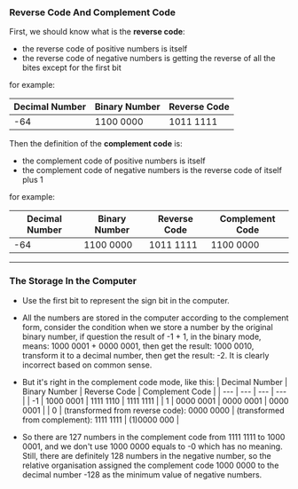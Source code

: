 ### Reverse Code And Complement Code
First, we should know what is the **reverse code**:

- the reverse code of positive numbers is itself
- the reverse code of negative numbers is getting the reverse of all the bites except for the first bit

for example:

| Decimal Number | Binary Number | Reverse Code |
| --- | --- | --- |
| -64 | 1100 0000 | 1011 1111 |

Then the definition of the **complement code** is:

- the complement code of positive numbers is itself
- the complement code of negative numbers is the reverse code of itself plus 1

for example:

| Decimal Number | Binary Number | Reverse Code | Complement Code |
| --- | --- | --- | --- |
| -64 | 1100 0000 | 1011 1111 | 1100 0000 |


---

### The Storage In the Computer

- Use the first bit to represent the sign bit in the computer.
- All the numbers are stored in the computer according to the complement form, consider the condition when we store a number by the original binary number, if question the result of -1 + 1, in the binary mode, means: 1000 0001 + 0000 0001, then get the result: 1000 0010, transform it to a decimal number, then get the result: -2. It is clearly incorrect based on common sense.
- But it's right in the complement code mode, like this:
| Decimal Number | Binary Number | Reverse Code | Complement Code |
| --- | --- | --- | --- |
| -1 | 1000 0001 | 1111 1110 | 1111 1111 |
| 1 | 0000 0001 | 0000 0001 | 0000 0001 |
| 0 | (transformed from reverse code):
0000 0000 | (transformed from complement):
1111 1111 | (1)0000 000 |

- So there are 127 numbers in the complement code from 1111 1111 to 1000 0001, and we don't use 1000 0000 equals to -0 which has no meaning. Still, there are definitely 128 numbers in the negative number, so the relative organisation assigned the complement code 1000 0000 to the decimal number -128 as the minimum value of negative numbers.
